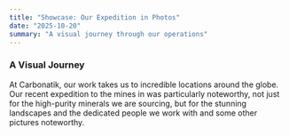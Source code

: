 ```yaml
---
title: "Showcase: Our Expedition in Photos"
date: "2025-10-20"
summary: "A visual journey through our operations"
---
```


<script>
    import PinterestGallery from '$lib/components/PinterestGallery.svelte';
</script>

### A Visual Journey

At Carbonatik, our work takes us to incredible locations around the globe. Our recent expedition to the mines in was particularly noteworthy, not just for the high-purity minerals we are sourcing, but for the stunning landscapes and the dedicated people we work with and some other pictures noteworthy.

<PinterestGallery galleryId="mining-expedition" caption="Scenes from Carbonatik on the field" />

